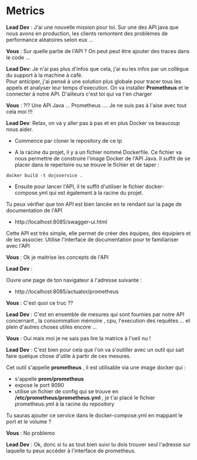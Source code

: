 # Metrics

__Lead Dev__ : J'ai une nouvelle mission pour toi. Sur une des API java que nous avons en production,  les clients remontent des problèmes de performance aléatoires selon eux ...

__Vous__ : Sur quelle partie de l'API ? On peut peut être ajouter des traces dans le code ...

__Lead Dev__: Je n'ai pas plus d'infos que cela, j'ai eu les infos par un collègue du support à la machine à café.  
Pour anticiper, j'ai pensé à une solution plus globale pour tracer tous les appels et analyser leur temps d'execution.
On va installer __Prometheus__ et le connecter à notre API.
D'ailleurs c'est toi qui va t'en charger

__Vous__ : ?!? 
Une API Java ... Prometheus ....  Je ne suis pas à l'aise avec tout cela moi !!! 

__Lead Dev__: Relax, on va y aller pas à pas et en plus Docker va beaucoup nous aider.

* Commence par cloner le repository de ce tp

* A la racine du projet, il y a un fichier nommé Dockerfile. 
Ce fichier va nous permettre de construire l'image Docker de l'API Java.
Il suffit de se placer dans le repertoire ou se trouve le fichier et de taper :

```
docker build -t dojoservice .
```

* Ensuite pour lancer l'API, il te suffit d'utiliser le fichier docker-compose.yml qui est également à la racine du projet.

Tu peux vérifier que ton API est bien lancée en te rendant sur la page de documentation de l'API

* http://localhost:8085/swagger-ui.html

Cette API est très simple, elle permet de créer des équipes, des équipiers et de les associer.
Utilise l'interface de documentation pour te familiariser avec l'API

__Vous__  : Ok je maitrise les concepts de l'API

__Lead Dev__ :

Ouvre une page de ton navigateur à l'adresse suivante :   

* http://localhost:8085/actuator/prometheus

__Vous__ :  C'est quoi ce truc ??

__Lead Dev__ : C'est en ensemble de mesures qui sont fournies par notre API concernant , la consommation mémoire , cpu, l'execution des requêtes ... et plein d'autres choses utiles encore ...

__Vous__ : Oui mais moi je ne sais pas lire la matrice à l'oeil nu !

__Lead Dev__ : C'est bien pour cela que l'on va s'outiller avec un outil qui sait faire quelque chose d'utile à partir de ces mesures.

Cet outil s'appelle __prometheus__ , il est utilisable via une image docker qui :
* s'appelle __prom/prometheus__
* expose le port 9090
* utilise un fichier de config qui se trouve en __/etc/prometheus/prometheus.yml__   , je t'ai placé le fichier prometheus.yml à la racine du repository

Tu sauras ajouter ce service dans le docker-compose.yml en mappant le port et le volume ?

__Vous__ : No problemo


__Lead Dev__ : Ok, donc si tu as tout bien suivi tu dois trouver seul l'adresse sur laquelle tu peux accéder à l'interface de prometheus.





